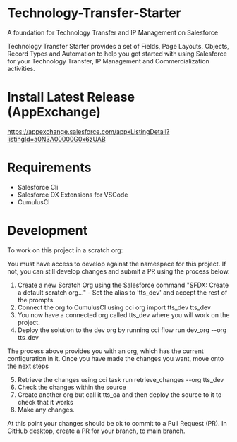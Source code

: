 # Technology-Transfer-Starter

A foundation for Technology Transfer and IP Management on Salesforce

Technology Transfer Starter provides a set of Fields, Page Layouts, Objects, Record Types and Automation to help you get started with using Salesforce for your Technology Transfer, IP Management and Commercialization activities.

# Install Latest Release (AppExchange)

https://appexchange.salesforce.com/appxListingDetail?listingId=a0N3A00000G0x6zUAB

# Requirements

- Salesforce Cli
- Salesforce DX Extensions for VSCode
- CumulusCI

# Development

To work on this project in a scratch org:

You must have access to develop against the namespace for this project. If not, you can still develop changes and submit a PR using the process below.

1. Create a new Scratch Org using the Salesforce command "SFDX: Create a default scratch org..." - Set the alias to 'tts_dev' and accept the rest of the prompts.
2. Connect the org to CumulusCI using cci org import tts_dev tts_dev
3. You now have a connected org called tts_dev where you will work on the project.
4. Deploy the solution to the dev org by running cci flow run dev_org --org tts_dev

The process above provides you with an org, which has the current configuration in it. Once you have made the changes you want, move onto the next steps

5. Retrieve the changes using cci task run retrieve_changes --org tts_dev
6. Check the changes within the source
7. Create another org but call it tts_qa and then deploy the source to it to check that it works
8. Make any changes.

At this point your changes should be ok to commit to a Pull Request (PR). In GitHub desktop, create a PR for your branch, to main branch.
